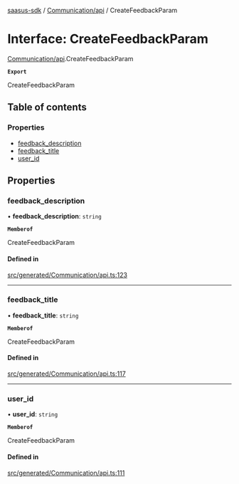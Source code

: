 [saasus-sdk](../README.md) / [Communication/api](../modules/Communication_api.md) / CreateFeedbackParam

# Interface: CreateFeedbackParam

[Communication/api](../modules/Communication_api.md).CreateFeedbackParam

**`Export`**

CreateFeedbackParam

## Table of contents

### Properties

- [feedback\_description](Communication_api.CreateFeedbackParam.md#feedback_description)
- [feedback\_title](Communication_api.CreateFeedbackParam.md#feedback_title)
- [user\_id](Communication_api.CreateFeedbackParam.md#user_id)

## Properties

### feedback\_description

• **feedback\_description**: `string`

**`Memberof`**

CreateFeedbackParam

#### Defined in

[src/generated/Communication/api.ts:123](https://github.com/saasus-platform/saasus-sdk-javascript/blob/c67ac22/src/generated/Communication/api.ts#L123)

___

### feedback\_title

• **feedback\_title**: `string`

**`Memberof`**

CreateFeedbackParam

#### Defined in

[src/generated/Communication/api.ts:117](https://github.com/saasus-platform/saasus-sdk-javascript/blob/c67ac22/src/generated/Communication/api.ts#L117)

___

### user\_id

• **user\_id**: `string`

**`Memberof`**

CreateFeedbackParam

#### Defined in

[src/generated/Communication/api.ts:111](https://github.com/saasus-platform/saasus-sdk-javascript/blob/c67ac22/src/generated/Communication/api.ts#L111)
